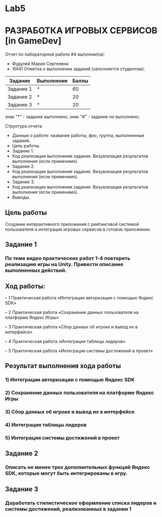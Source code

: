 # Lab5
# РАЗРАБОТКА ИГРОВЫХ СЕРВИСОВ [in GameDev]
Отчет по лабораторной работе #4 выполнил(а):
- Фудулей Мария Сергеевна
- ХИ41
Отметка о выполнении заданий (заполняется студентом):

| Задание | Выполнение | Баллы |
| ------ | ------ | ------ |
| Задание 1 | * | 60 |
| Задание 2 | * | 20 |
| Задание 3 | * | 20 |

знак "*" - задание выполнено; знак "#" - задание не выполнено;

Структура отчета

- Данные о работе: название работы, фио, группа, выполненные задания.
- Цель работы.
- Задание 1.
- Код реализации выполнения задания. Визуализация результатов выполнения (если применимо).
- Задание 2.
- Код реализации выполнения задания. Визуализация результатов выполнения (если применимо).
- Задание 3.
- Код реализации выполнения задания. Визуализация результатов выполнения (если применимо).
- Выводы.

## Цель работы
Создание интерактивного приложения с рейтинговой системой пользователя и интеграция игровых сервисов в готовое приложение.

## Задание 1
### По теме видео практических работ 1-4 повторить реализацию игры на Unity. Привести описание выполненных действий.
## Ход работы:
– 1 Практическая работа «Интеграции авторизации с помощью Яндекс SDK»

– 2 Практическая работа «Сохранение данных пользователя на платформе Яндекс Игры»

– 3 Практическая работа «Сбор данных об игроке и вывод их в интерфейсе»

– 4 Практическая работа «Интеграция таблицы лидеров»

– 5 Практическая работа «Интеграция системы достижений в проект»

## Результат выполнения хода работы
### 1) Интеграции авторизации с помощью Яндекс SDK

### 2) Сохранение данных пользователя на платформе Яндекс Игры

### 3) Сбор данных об игроке и вывод их в интерфейсе

### 4) Интеграция таблицы лидеров

### 5) Интеграция системы достижений в проект


## Задание 2
### Описать не менее трех дополнительных функций Яндекс SDK, которые могут быть интегрированы в игру.

## Задание 3
### Доработать стилистическое оформление списка лидеров и системы достижений, реализованных в задании 1
